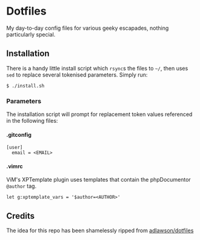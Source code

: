 # Dotfiles

My day-to-day config files for various geeky escapades, nothing particularly special.

## Installation
There is a handy little install script which `rsync`s the files to `~/`, then uses `sed` to replace several tokenised parameters. Simply run:

    $ ./install.sh



### Parameters

The installation script will prompt for replacement token values referenced in the following files:
#### .gitconfig

    [user]
      email = <EMAIL>

#### .vimrc

ViM's XPTemplate plugin uses templates that contain the phpDocumentor `@author` tag.

    let g:xptemplate_vars = '$author=<AUTHOR>'



## Credits

The idea for this repo has been shamelessly ripped from [adlawson/dotfiles](https://github.com/adlawson/dotfiles)
